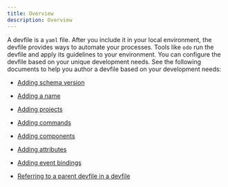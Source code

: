 ```yaml
---
title: Overview
description: Overview
---
```


A devfile is a `yaml` file. After you include it in your local
environment, the devfile provides ways to automate your processes. Tools
like `odo` run the devfile and apply its guidelines to your environment.
You can configure the devfile based on your unique development needs.
See the following documents to help you author a devfile based on your
development needs:

- [Adding schema version](./adding-schema-version)

- [Adding a name](./adding-a-name)

- [Adding projects](./adding-projects)

- [Adding commands](./adding-commands)

- [Adding components](./adding-components)

- [Adding attributes](./adding-attributes)

- [Adding event bindings](./adding-event-bindings)

- [Referring to a parent devfile in a devfile](./referring-to-a-parent-devfile-in-a-devfile)
